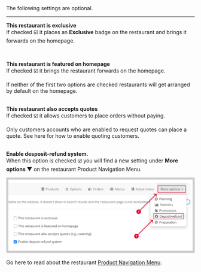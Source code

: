 <div class="alert alert-info" role="alert">
The following settings are optional.
</div>

---

**This restaurant is exclusive**<br>
If checked ☑️ it places an <strong>Exclusive</strong> badge on the restaurant and brings it forwards on the homepage.

<br>

**This restaurant is featured on homepage**<br>
If checked ☑️ it brings the restaurant forwards on the homepage.


<div class="alert alert-secondary" role="alert">
If neither of the first two options are checked restaurants will get arranged by default on the homepage.
</div>
<br>

**This restaurant also accepts quotes**<br>
If checked ☑️ it allows customers to place orders without paying.


<div class="alert alert-warning" role="alert">
Only customers accounts who are enabled to request quotes can place a quote. See here for how to enable quoting customers.
</div>
<br>

**Enable desposit-refund system.**<br>
When this option is checked ☑️ you will find a new setting under <strong>More options ▼</strong> on the restaurant Product Navigation Menu.


![](/assets/images/enableDepositMoreOptionsDepRefund.png)

Go here to read about the restaurant [Product Navigation Menu](admin.restaurants.productmenu).

